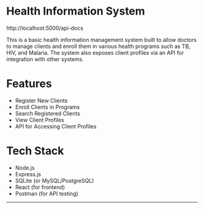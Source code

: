 # Health Information System
http://localhost:5000/api-docs

This is a basic health information management system built to allow doctors to manage clients and enroll them in various health programs such as TB, HIV, and Malaria. The system also exposes client profiles via an API for integration with other systems.

# Features

- Register New Clients
- Enroll Clients in Programs
- Search Registered Clients
- View Client Profiles
- API for Accessing Client Profiles

# Tech Stack

- Node.js
- Express.js
- SQLite (or MySQL/PostgreSQL)
- React (for frontend)
- Postman (for API testing)

---
